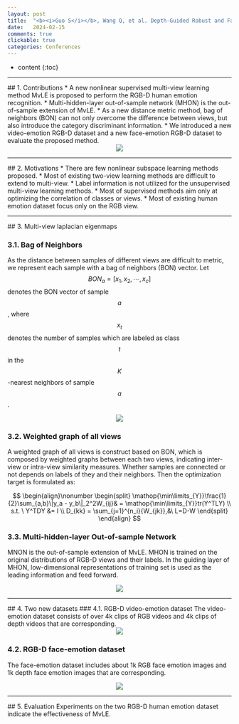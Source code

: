```yaml
---
layout: post
title:  "<b><i>Guo S</i></b>, Wang Q, et al. Depth-Guided Robust and Fast Point Cloud Fusion NeRF for Sparse Input Views. AAAI-2024, accepted. [CCF-A]"
date:   2024-02-15
comments: true
clickable: true
categories: Conferences
---
```


* content
{:toc}

<hr>
## 1. Contributions
* A new nonlinear supervised multi-view learning method MvLE is proposed to perform the RGB-D human emotion recognition. 
* Multi-hidden-layer out-of-sample network (MHON) is the out-of-sample extension of MvLE. 
* As a new distance metric method, bag of neighbors (BON) can not only overcome the difference between views, but also introduce the category discriminant information. 
* We introduced a new video-emotion RGB-D dataset and a new face-emotion RGB-D dataset to evaluate the proposed method. 

<div align="center"><img src="/images/MvLE.png"></div> 

<hr>
## 2. Motivations
* There are few nonlinear subspace learning methods proposed. 
* Most of existing two-view learning methods are difficult to extend to multi-view. 
* Label information is not utilized for the unsupervised multi-view learning methods. 
* Most of supervised methods aim only at optimizing the correlation of classes or views. 
* Most of existing human emotion dataset focus only on the RGB view. 

<hr>
## 3. Multi-view laplacian eigenmaps

### 3.1. Bag of Neighbors
As the distance between samples of different views are difficult to metric, 
we represent each sample with a bag of neighbors (BON) vector. Let $$BON_a = [x_1, x_2, \cdots, x_c]$$ denotes the BON vector of sample $$a$$, where $$x_t$$ denotes the number of samples which are labeled as class $$t$$ in the $$K$$-nearest neighbors of sample $$a$$. 

<div align="center"><img src="/images/BON.png"></div> 

### 3.2. Weighted graph of all views
A weighted graph of all views is construct based on BON, which is composed by weighted graphs between each two views, indicating inter-view or intra-view similarity measures. Whether samples are connected or not depends on labels of they and their neighbors. Then the optimization target is formulated as: 

$$
\begin{align}\nonumber
\begin{split}
\mathop{\min\limits_{Y}}\frac{1}{2}\sum_{a,b}\|y_a - y_b\|_2^2W_{ij}& = \mathop{\min\limits_{Y}}tr(Y^TLY) \\
s.t. \  Y^TDY &= I \\
D_{kk} = \sum_{j=1}^{n_i}{W_{jk}},&\ L=D-W
\end{split}
\end{align}
$$

### 3.3. Multi-hidden-layer Out-of-sample Network
MNON is the out-of-sample extension of MvLE. MHON is trained on the original distributions of RGB-D views and their labels. In the guiding layer of MHON, low-dimensional representations of training set is used as the leading information and feed forward. 

<div align="center"><img src="/images/MHON.png"></div> 


<hr>
## 4. Two new datasets
### 4.1. RGB-D video-emotion dataset
The video-emotion dataset consists of over 4k clips of RGB videos and 4k clips of depth videos that are corresponding. 

<div align="center"><img src="/images/dataset1.png"></div> 

### 4.2. RGB-D face-emotion dataset
The face-emotion dataset includes about 1k RGB face emotion images and 1k depth face emotion images that are corresponding. 

<div align="center"><img src="/images/dataset2.png"></div> 

<hr>
## 5. Evaluation
Experiments on the two RGB-D human emotion dataset indicate the effectiveness of MvLE. 

